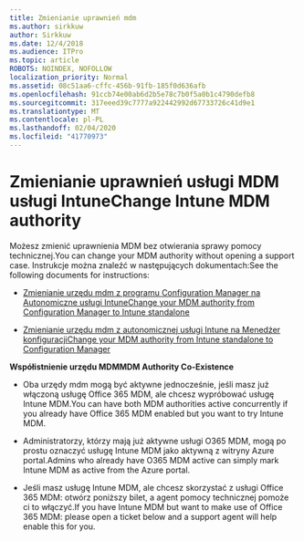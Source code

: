 ```yaml
---
title: Zmienianie uprawnień mdm
ms.author: sirkkuw
author: Sirkkuw
ms.date: 12/4/2018
ms.audience: ITPro
ms.topic: article
ROBOTS: NOINDEX, NOFOLLOW
localization_priority: Normal
ms.assetid: 08c51aa6-cffc-456b-91fb-185f0d636afb
ms.openlocfilehash: 91ccb74e00ab6d2b5e78c7b0f5a0b1c4790defb8
ms.sourcegitcommit: 317eeed39c7777a922442992d67733726c41d9e1
ms.translationtype: MT
ms.contentlocale: pl-PL
ms.lasthandoff: 02/04/2020
ms.locfileid: "41770973"
---
```

# <a name="change-intune-mdm-authority"></a><span data-ttu-id="255c8-102">Zmienianie uprawnień usługi MDM usługi Intune</span><span class="sxs-lookup"><span data-stu-id="255c8-102">Change Intune MDM authority</span></span>

<span data-ttu-id="255c8-103">Możesz zmienić uprawnienia MDM bez otwierania sprawy pomocy technicznej.</span><span class="sxs-lookup"><span data-stu-id="255c8-103">You can change your MDM authority without opening a support case.</span></span> <span data-ttu-id="255c8-104">Instrukcje można znaleźć w następujących dokumentach:</span><span class="sxs-lookup"><span data-stu-id="255c8-104">See the following documents for instructions:</span></span>
  
- [<span data-ttu-id="255c8-105">Zmienianie urzędu mdm z programu Configuration Manager na Autonomiczne usługi Intune</span><span class="sxs-lookup"><span data-stu-id="255c8-105">Change your MDM authority from Configuration Manager to Intune standalone</span></span>](https://docs.microsoft.com/configmgr/mdm/deploy-use/migrate-change-mdm-authority)
    
- [<span data-ttu-id="255c8-106">Zmienianie urzędu mdm z autonomicznej usługi Intune na Menedżer konfiguracji</span><span class="sxs-lookup"><span data-stu-id="255c8-106">Change your MDM authority from Intune standalone to Configuration Manager</span></span>](https://docs.microsoft.com/configmgr/mdm/deploy-use/change-mdm-authority)
    
 <span data-ttu-id="255c8-107">**Współistnienie urzędu MDM**</span><span class="sxs-lookup"><span data-stu-id="255c8-107">**MDM Authority Co-Existence**</span></span>
  
- <span data-ttu-id="255c8-108">Oba urzędy mdm mogą być aktywne jednocześnie, jeśli masz już włączoną usługę Office 365 MDM, ale chcesz wypróbować usługę Intune MDM.</span><span class="sxs-lookup"><span data-stu-id="255c8-108">You can have both MDM authorities active concurrently if you already have Office 365 MDM enabled but you want to try Intune MDM.</span></span>
    
- <span data-ttu-id="255c8-109">Administratorzy, którzy mają już aktywne usługi O365 MDM, mogą po prostu oznaczyć usługę Intune MDM jako aktywną z witryny Azure portal.</span><span class="sxs-lookup"><span data-stu-id="255c8-109">Admins who already have O365 MDM active can simply mark Intune MDM as active from the Azure portal.</span></span>
    
- <span data-ttu-id="255c8-110">Jeśli masz usługę Intune MDM, ale chcesz skorzystać z usługi Office 365 MDM: otwórz poniższy bilet, a agent pomocy technicznej pomoże ci to włączyć.</span><span class="sxs-lookup"><span data-stu-id="255c8-110">If you have Intune MDM but want to make use of Office 365 MDM: please open a ticket below and a support agent will help enable this for you.</span></span>
    

